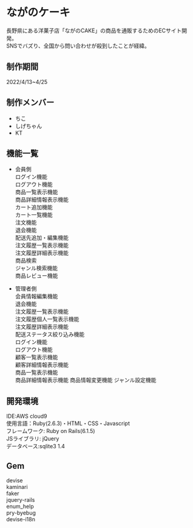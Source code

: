 # ながのケーキ

長野県にある洋菓子店「ながのCAKE」の商品を通販するためのECサイト開発。<br>
SNSでバズり、全国から問い合わせが殺到したことが経緯。<br>

## 制作期間
2022/4/13~4/25

## 制作メンバー
- ちこ
- しげちゃん
- KT

## 機能一覧
- 会員側<br>
		ログイン機能<br>
		ログアウト機能<br>
		商品一覧表示機能<br>
		商品詳細情報表示機能<br>
		カート追加機能<br>
		カート一覧機能<br>
		注文機能<br>
		退会機能<br>
		配送先追加・編集機能<br>
		注文履歴一覧表示機能<br>
		注文履歴詳細表示機能<br>
		商品検索<br>
		ジャンル検索機能<br>
		商品レビュー機能<br>

- 管理者側<br>
		会員情報編集機能<br>
		退会機能<br>
		注文履歴一覧表示機能<br>
		注文履歴個人一覧表示機能<br>
		注文履歴詳細表示機能<br>
		配送ステータス絞り込み機能<br>
		ログイン機能<br>
		ログアウト機能<br>
		顧客一覧表示機能<br>
		顧客詳細情報表示機能<br>
		商品一覧表示機能<br>
		商品詳細情報表示機能
		商品情報変更機能
		ジャンル設定機能

## 開発環境
IDE:AWS cloud9<br>
使用言語：Ruby(2.6.3)・HTML・CSS・Javascript<br>
フレームワーク: Ruby on Rails(6.1.5)<br>
JSライブラリ: jQuery<br>
データベース:sqlite3 1.4<br>

## Gem
devise<br>
kaminari<br>
faker<br>
jquery-rails<br>
enum_help<br>
pry-byebug<br>
devise-i18n<br>
